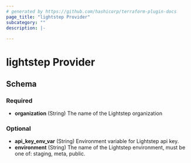 ```yaml
---
# generated by https://github.com/hashicorp/terraform-plugin-docs
page_title: "lightstep Provider"
subcategory: ""
description: |-
  
---
```


# lightstep Provider





<!-- schema generated by tfplugindocs -->
## Schema

### Required

- **organization** (String) The name of the Lightstep organization

### Optional

- **api_key_env_var** (String) Environment variable for Lightstep api key.
- **environment** (String) The name of the Lightstep environment, must be one of: staging, meta, public.
